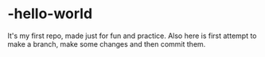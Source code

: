 # -hello-world
It's my first repo, made just for fun and practice.
Also here is first attempt to make a branch, make some changes and then commit them.
